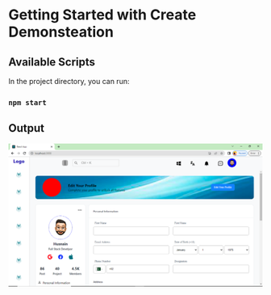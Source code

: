 # Getting Started with Create Demonsteation
 
## Available Scripts

In the project directory, you can run:

### `npm start`

## Output

![OUTPUT!](/output.png)